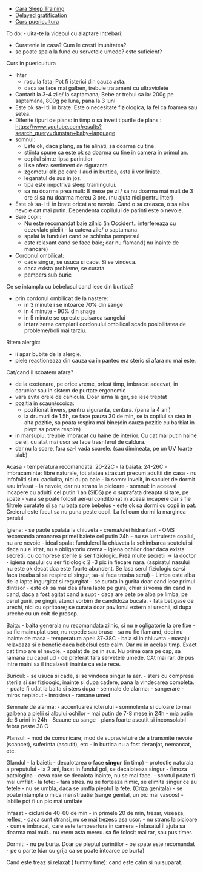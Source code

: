 - [Cara Sleep Training](https://takingcarababies.com/sleep-training/)
- [Delayed gratification](https://jamesclear.com/delayed-gratification)
- [Curs puericultura](https://pravaliaparintilor.ro/portfolio-item/curs-de-puericultura/)

To do:
    - uita-te la videoul cu alaptare
Intrebari:
- Curatenie in casa? Cum le cresti imunitatea? 
- se poate spala la fund cu servetele umede? este suficient?


Curs in puericultura
- Ihter 
  - rosu la fata; Pot fi isterici din cauza asta. 
  - daca se face mai galben, trebuie tratament cu ultraviolete
- Cantarit la 3-4 zile/ la saptamana; Bebe ar trebui sa ia: 200g pe saptamana, 800g pe luna, pana la 3 luni
- Este ok sa-l tii in brate. Este o necesitate fiziologica, la fel ca foamea sau setea. 
- Diferite tipuri de plans: in timp o sa inveti tipurile de plans : https://www.youtube.com/results?search_query=dunstan+baby+language
- somnul:
  - Este ok, daca plang, sa fie alinati, sa doarma cu tine. 
  - stiinta spune ca este ok sa doarma cu tine in camera in primul an. 
  - copilul simte lipsa parintilor
  - li se ofera sentiment de siguranta
  - zgomotul alb pe care il aud in burtica, asta ii vor liniste.
  - leganatul de sus in jos. 
  - tipa este impotriva sleep trainingului.
  - sa nu doarma prea mult: 8 mese pe zi / sa nu doarma mai mult de 3 ore si sa nu doarma mereu 3 ore. (nu ajuta nici pentru ihter)
- Este ok sa-l tii in brate oricat are nevoie. Cand o sa creasca, o sa aiba nevoie cat mai putin. Dependenta copilului de parinti este o nevoie. 
- Baie copil:
  - Nu este recomandat baie zilnic (in Occident.. interfereaza cu dezovlate pielii) - la cateva zile/ o saptamana. 
  - spalat la fundulet cand se schimba pempersul
  - este relaxant cand se face baie; dar nu flamand( nu inainte de mancare)
- Cordonul ombilicat:
  - cade singur, se usuca si cade. Si se vindeca.
  - daca exista probleme, se curata
  - pempers sub buric



Ce se intampla cu bebelusul cand iese din burtica?
  - prin cordonul ombilicat de la nastere:
    - in 3 minute i se intoarce 70% din sange
    - in 4 minute - 90% din snage
    - in 5 minute se opreste pulsarea sangelui
    - intarzizerea camplarii cordonului ombilical scade posibilitatea de probleme/boli mai tarziu. 

Ritem alergic:
   - ii apar bubite de la alergie. 
   - piele reactioneaza din cauza ca in pantec era steric si afara nu mai este. 


Cat/cand il scoatem afara?
  - de la exetenare, pe orice vreme, oricat timp, imbracat adecvat, in carucior sau in sistem de purtate ergonomic
  - vara evita orele de canicula. Doar iarna la ger, se iese treptat
  - pozitia in scaun/scoica: 
    - pozitionat invers, pentru siguranta, centura. (pana la 4 ani)
    - la drumuri de 1.5h, se face pauza 30 de min, se ia copilul sa stea in alta pozitie, sa poata respira mai bine(din cauza 
pozitie cu barbiat in piept sa poate respira)
  - in marsupiu, treubie imbracat cu haine de interior. Cu cat mai putin haine pe el, cu atat mai usor se face trasnferul de caldura. 
  - dar nu la soare, fara sa-l vada soarele. (sau dimineata, pe un UV foarte slab)

Acasa
    - temperatura recomandata: 20-22C
    - la baiata: 24-26C
    - imbracaminte: fibre naturale, tot atatea strasturi precum adultii din casa
    - nu infofoliti si nu caciulita, nici dupa baie
    - la somn: invelit, in saculet de dormit sau infasat - la nevoie, dar nu strans la picioare
    - somnul: in aceeasi incapere cu adultii cel putin 1 an (SIDS) pe o suprafata dreapta si tare, pe spate
    - vara se poate folosit aer-ul conditionat in aceasi incapere dar s fie filtrele curatate si sa nu bata spre bebelus
    - este ok sa dormi cu copii in pat. Creierul este facut sa nu puna peste copil. La fel cum dormi la marginea patului. 

Igiena:
    - se paote spalata la chiuveta
    - crema/ulei hidrantant
    - OMS recomanda amanarea primei baiete cel putin 24h
    - nu se lustruieste copilul, nu are nevoie
    - ideal spalat fundulerul la chiuveta la schimbarea scutelui si daca nu e iritat, nu e obligatoriu crema
    - igiena ochilor doar daca exista secretii, cu comprese sterile si ser fiziologic. Prea multe secretii -> la doctor
    - igiena nasului cu ser fiziologic 2 -3 pic in fiecare nara. (aspiratul nasului nu este ok decat dca este foarte abundent.
Se lasa serul fiziologic sa-si faca treaba si sa respire el singur, sa-si faca treaba serul)
    - Limba este alba de la lapte ingurgitat si regurgitat - se curata in gurita doar cand iese primul dintisor
      - este ok sa mai dea afara lapte pe gura, chiar si voma din cand in cand, daca a fost agitat cand a supt
      - daca are pete pe alba pe limba, pe cerul gurii, pe gingii, atunci vorbim de candidoza bucala. 
    - fata betigase de urechi, nici cu opritoare; se curata doar pavilonul extern al urechii, si dupa ureche cu un colt de prosop. 

Baita:
    - baita generala nu recomandata zilnic, si nu e ogligatorie la ore fixe
    - sa fie mainuplat usor, nu repede sau brusc
    - sa nu fie flamand, deci nu inainte de masa
    - temperatura apei: 37-38C
    - baia si in chiuveta
    - masajul relaxeaza si e benefic daca bebelsul este calm. Dar nu in acelasi timp. Exact cat timp are el nevoie. 
    - spalat de jos in sus. Nu prima oara pe cap, sa ramana cu capul ud 
    - de preferat fara servetele umede. CAt mai rar, de pus intre maini sa il incalzesti inainte ca este rece. 

Buricul:
    - se usuca si cade, si se vindeca singur la aer. 
    - sters cu compresa sterila si ser fizioogic, inainte si dupa cadere, pana la vindecarea completa. 
    - poate fi udat la baita si sters dupa
    - semnale de alarma:
      - sangerare
      - miros neplacut
      - inrosirea
      - ramane umed

Semnale de alarma:
    - accentuarea icterului - somnolenta si culoare to mai galbena a pielii si albului ochilor
    - mai putin de 7-8 mese in 24h
    - mia putin de 6 urini in 24h
    - Scaune cu sange
    - plans foarte ascutit si inconsolabil
    - febra peste 38 C

Plansul: 
    - mod de comunicare; mod de supravietuire de a transmite nevoie (scancet), suferinta (ascutit), etc
    - in burtica nu a fost deranjat, nemancat, etc. 

Glandul 
    - la baieti:
      - decalotarea o face **singur** (in timp)
      - protectie naturala a preputului
      - la 2 ani, lasat in fundul gol, se decaloteaza singur
      - fimoza patologica - ceva care se decalota inainte, nu se mai face. 
      - scrotul poate fi mai umflat
    - la fete:
      - fara stres. nu se forteaza nimic, se elimita singur ce au fetele
      - nu se umbla, daca se umfla pieptul la fete. (Criza genitala)
      - se poate intampla o mica menstruatie (sange genital, un pic mai vascos)
      - labiile pot fi un pic mai umflate

Infasat
    - cicluri de 40-60 de min
    - in primele 20 de min, tresar, viseaza, reflex, 
    - daca sunt stransi, nu se mai trezesc asa usor. 
    - nu strans la picioare
    - cum e imbracat, care este tempeartura in camera
    - infasatul il ajuta sa doarma mai mult.. nu vrem asta mereu. sa fie folosit mai rar, sau pus timer.

Dormit:
    - nu pe burta. Doar pe pieptul parintilor
    - pe spate este recomandat
    - pe o parte (dar cu grija ca se poate intoarce pe burta)

Cand este treaz si relaxat ( tummy time): cand este calm si nu suparat. 
